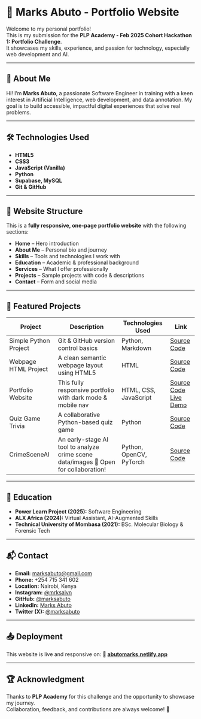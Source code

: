 # 🚀 Marks Abuto - Portfolio Website

Welcome to my personal portfolio!  
This is my submission for the **PLP Academy - Feb 2025 Cohort Hackathon 1: Portfolio Challenge**.  
It showcases my skills, experience, and passion for technology, especially web development and AI.

---

## 🌟 About Me

Hi! I’m **Marks Abuto**, a passionate Software Engineer in training with a keen interest in Artificial Intelligence, web development, and data annotation. My goal is to build accessible, impactful digital experiences that solve real problems.

---

## 🛠️ Technologies Used

- **HTML5**
- **CSS3**
- **JavaScript (Vanilla)**
- **Python**
- **Supabase, MySQL**
- **Git & GitHub**

---

## 📁 Website Structure

This is a **fully responsive, one-page portfolio website** with the following sections:

- **Home** – Hero introduction
- **About Me** – Personal bio and journey
- **Skills** – Tools and technologies I work with
- **Education** – Academic & professional background
- **Services** – What I offer professionally
- **Projects** – Sample projects with code & descriptions
- **Contact** – Form and social media

---

## 💼 Featured Projects

| Project             | Description                                                                                         | Technologies Used        | Link                       |
|---------------------|-----------------------------------------------------------------------------------------------------|---------------------------|----------------------------|
| Simple Python Project | Git & GitHub version control basics                                                              | Python, Markdown          | [Source Code](https://github.com/marksabuto/my-python-project.git) |
| Webpage HTML Project  | A clean semantic webpage layout using HTML5                                                      | HTML                      | [Source Code](https://github.com/marksabuto/my-html-project.git)   |
| Portfolio Website     | This fully responsive portfolio with dark mode & mobile nav                                      | HTML, CSS, JavaScript     | [Source Code](https://github.com/marksabuto/My_portfolio_project.git) <br> [Live Demo](https://abutomarks.netlify.app/) |
| Quiz Game Trivia      | A collaborative Python-based quiz game                                                           | Python                    | [Source Code](https://github.com/dlakk/quiz-game-triva.git)        |
| CrimeSceneAI          | An early-stage AI tool to analyze crime scene data/images 🧠 Open for collaboration!             | Python, OpenCV, PyTorch   | [Source Code](https://github.com/marksabuto/CrimeSceneAI)          |

---

## 📄 Education

- **Power Learn Project (2025):** Software Engineering
- **ALX Africa (2024):** Virtual Assistant, AI-Augmented Skills
- **Technical University of Mombasa (2021):** BSc. Molecular Biology & Forensic Tech

---

## 📬 Contact

- **Email:** [marksabuto@gmail.com](mailto:marksabuto@gmail.com)  
- **Phone:** +254 715 341 602  
- **Location:** Nairobi, Kenya  
- **Instagram:** [@mrksalvn](https://www.instagram.com/mrksalvn)  
- **GitHub:** [@marksabuto](https://github.com/marksabuto)  
- **LinkedIn:** [Marks Abuto](https://www.linkedin.com/in/marks-abuto)  
- **Twitter (X):** [@marksabuto](https://www.x.com/marksabuto/)

---

## 📤 Deployment

This website is live and responsive on:
**🔗 [abutomarks.netlify.app](https://marksabuto.netlify.app/)**

---

## 🏆 Acknowledgment

Thanks to **PLP Academy** for this challenge and the opportunity to showcase my journey.  
Collaboration, feedback, and contributions are always welcome! 🙌
